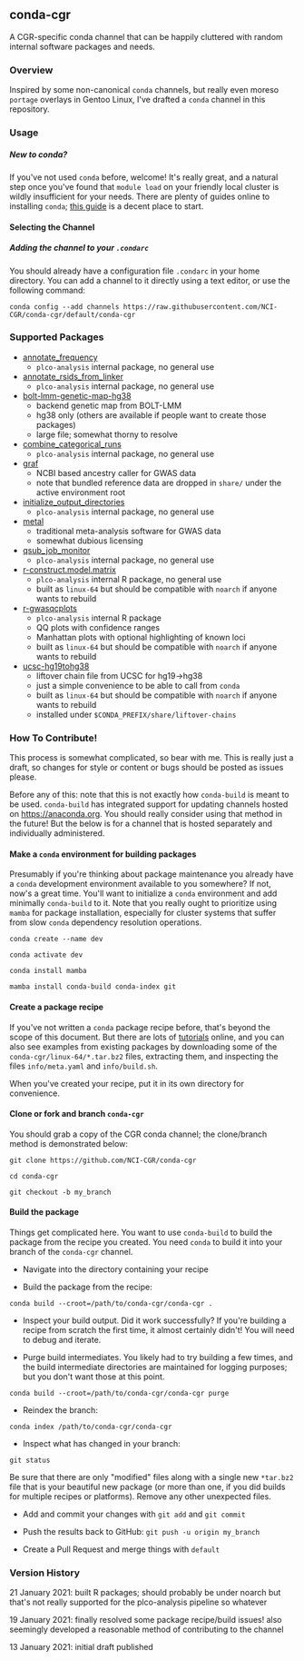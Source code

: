 ## conda-cgr

A CGR-specific conda channel that can be happily cluttered with
random internal software packages and needs.

### Overview

Inspired by some non-canonical `conda` channels, but really even moreso
`portage` overlays in Gentoo Linux, I've drafted a `conda` channel in this
repository.

### Usage

##### New to conda?

If you've not used `conda` before, welcome! It's really great, and a natural
step once you've found that `module load` on your friendly local cluster is
wildly insufficient for your needs. There are plenty of guides online to 
installing `conda`; [this guide](https://bioconda.github.io/user/install.html)
is a decent place to start.

#### Selecting the Channel

##### Adding the channel to your `.condarc`

You should already have a configuration file `.condarc` in your home directory.
You can add a channel to it directly using a text editor, or use the following command:

`conda config --add channels https://raw.githubusercontent.com/NCI-CGR/conda-cgr/default/conda-cgr`

### Supported Packages

- [annotate_frequency](https://github.com/NCI-CGR/annotate_frequency)
  - `plco-analysis` internal package, no general use
- [annotate_rsids_from_linker](https://github.com/NCI-CGR/annotate_rsids_from_linker)
  - `plco-analysis` internal package, no general use
- [bolt-lmm-genetic-map-hg38](https://alkesgroup.broadinstitute.org/BOLT-LMM)
  - backend genetic map from BOLT-LMM
  - hg38 only (others are available if people want to create those packages)
  - large file; somewhat thorny to resolve
- [combine_categorical_runs](https://github.com/NCI-CGR/combine_categorical_runs)
  - `plco-analysis` internal package, no general use
- [graf](https://github.com/ncbi/graf)
  - NCBI based ancestry caller for GWAS data
  - note that bundled reference data are dropped in `share/` under the active environment root
- [initialize_output_directories](https://github.com/NCI-CGR/initialize_output_directories)
  - `plco-analysis` internal package, no general use
- [metal](http://csg.sph.umich.edu/abecasis/Metal/index.html)
  - traditional meta-analysis software for GWAS data
  - somewhat dubious licensing
- [qsub_job_monitor](https://github.com/NCI-CGR/qsub_job_monitor)
  - `plco-analysis` internal package, no general use
- [r-construct.model.matrix](https://github.com/NCI-CGR/construct.model.matrix)
  - `plco-analysis` internal R package, no general use
  - built as `linux-64` but should be compatible with `noarch` if anyone wants to rebuild
- [r-gwasqcplots](https::github.com/cpalmer718/gwasqcplots)
  - `plco-analysis` internal R package
  - QQ plots with confidence ranges
  - Manhattan plots with optional highlighting of known loci
  - built as `linux-64` but should be compatible with `noarch` if anyone wants to rebuild
- [ucsc-hg19tohg38](http://hgdownload.soe.ucsc.edu/goldenPath/hg19/liftOver)
  - liftover chain file from UCSC for hg19->hg38
  - just a simple convenience to be able to call from `conda`
  - built as `linux-64` but should be compatible with `noarch` if anyone wants to rebuild
  - installed under `$CONDA_PREFIX/share/liftover-chains`

### How To Contribute!

This process is somewhat complicated, so bear with me. This is really just a draft,
so changes for style or content or bugs should be posted as issues please.

Before any of this: note that this is not exactly how `conda-build` is meant to be
used. `conda-build` has integrated support for updating channels hosted on https://anaconda.org.
You should really consider using that method in the future! But the below is 
for a channel that is hosted separately and individually administered.

#### Make a `conda` environment for building packages

Presumably if you're thinking about package maintenance you already have a `conda` development
environment available to you somewhere? If not, now's a great time. You'll want to initialize
a `conda` environment and add minimally `conda-build` to it. Note that you really ought to
prioritize using `mamba` for package installation, especially for cluster systems that
suffer from slow `conda` dependency resolution operations.

`conda create --name dev`

`conda activate dev`

`conda install mamba`

`mamba install conda-build conda-index git`

#### Create a package recipe

If you've not written a `conda` package recipe before, that's beyond the scope of this document.
But there are lots of [tutorials](https://docs.conda.io/projects/conda-build/en/latest/concepts/recipe.html) 
online, and you can also see examples from existing packages
by downloading some of the `conda-cgr/linux-64/*.tar.bz2` files, extracting them, and inspecting
the files `info/meta.yaml` and `info/build.sh`.

When you've created your recipe, put it in its own directory for convenience.

#### Clone or fork and branch `conda-cgr`

You should grab a copy of the CGR conda channel; the clone/branch method is demonstrated below:

`git clone https://github.com/NCI-CGR/conda-cgr`

`cd conda-cgr`

`git checkout -b my_branch`

#### Build the package

Things get complicated here. You want to use `conda-build` to build the package from the recipe
you created. You need `conda` to build it into your branch of the `conda-cgr` channel.

- Navigate into the directory containing your recipe

- Build the package from the recipe:

`conda build --croot=/path/to/conda-cgr/conda-cgr .`

- Inspect your build output. Did it work successfully? If you're building a recipe from scratch
the first time, it almost certainly didn't! You will need to debug and iterate.

- Purge build intermediates. You likely had to try building a few times, and the build intermediate
directories are maintained for logging purposes; but you don't want those at this point.

`conda build --croot=/path/to/conda-cgr/conda-cgr purge`

- Reindex the branch:

`conda index /path/to/conda-cgr/conda-cgr`

- Inspect what has changed in your branch:

`git status`

Be sure that there are only "modified" files along with a single new `*tar.bz2` file that is your
beautiful new package (or more than one, if you did builds for multiple recipes or platforms). Remove
any other unexpected files.

- Add and commit your changes with `git add` and `git commit`

- Push the results back to GitHub: `git push -u origin my_branch`

- Create a Pull Request and merge things with `default`

### Version History

21 January 2021: built R packages; should probably be under noarch but that's not really supported
for the plco-analysis pipeline so whatever

19 January 2021: finally resolved some package recipe/build issues! also seemingly developed
a reasonable method of contributing to the channel

13 January 2021: initial draft published
